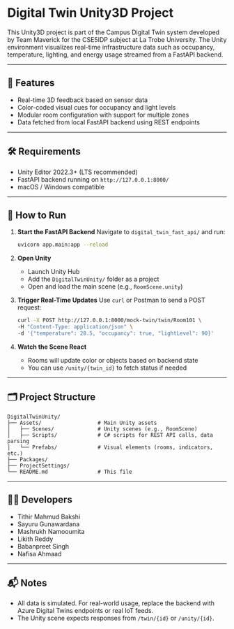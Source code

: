 # Digital Twin Unity3D Project

This Unity3D project is part of the Campus Digital Twin system developed by Team Maverick for the CSE5IDP subject at La Trobe University. The Unity environment visualizes real-time infrastructure data such as occupancy, temperature, lighting, and energy usage streamed from a FastAPI backend.

---

## 🧩 Features

- Real-time 3D feedback based on sensor data
- Color-coded visual cues for occupancy and light levels
- Modular room configuration with support for multiple zones
- Data fetched from local FastAPI backend using REST endpoints

---

## 🛠️ Requirements

- Unity Editor 2022.3+ (LTS recommended)
- FastAPI backend running on `http://127.0.0.1:8000/`
- macOS / Windows compatible

---

## 🚀 How to Run

1. **Start the FastAPI Backend**
   Navigate to `digital_twin_fast_api/` and run:
   ```bash
   uvicorn app.main:app --reload
   ```

2. **Open Unity**
   - Launch Unity Hub
   - Add the `DigitalTwinUnity/` folder as a project
   - Open and load the main scene (e.g., `RoomScene.unity`)

3. **Trigger Real-Time Updates**
   Use `curl` or Postman to send a POST request:
   ```bash
   curl -X POST http://127.0.0.1:8000/mock-twin/twin/Room101 \
   -H "Content-Type: application/json" \
   -d '{"temperature": 28.5, "occupancy": true, "lightLevel": 90}'
   ```

4. **Watch the Scene React**
   - Rooms will update color or objects based on backend state
   - You can use `/unity/{twin_id}` to fetch status if needed

---

## 🗂️ Project Structure

```
DigitalTwinUnity/
├── Assets/                  # Main Unity assets
│   ├── Scenes/              # Unity scenes (e.g., RoomScene)
│   ├── Scripts/             # C# scripts for REST API calls, data parsing
│   └── Prefabs/             # Visual elements (rooms, indicators, etc.)
├── Packages/
├── ProjectSettings/
└── README.md                # This file
```

---

## 👨‍💻 Developers

- Tithir Mahmud Bakshi  
- Sayuru Gunawardana  
- Mashrukh Namooumita  
- Likith Reddy  
- Babanpreet Singh  
- Nafisa Ahmaad  

---

## 📬 Notes

- All data is simulated. For real-world usage, replace the backend with Azure Digital Twins endpoints or real IoT feeds.
- The Unity scene expects responses from `/twin/{id}` or `/unity/{id}`.
